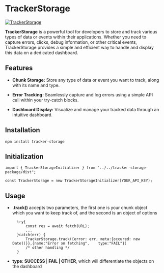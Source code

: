 # TrackerStorage
[![TrackerStorage](https://res.cloudinary.com/dulb5sobi/image/upload/v1721584593/je4bobjyi8h9ciwsts0g.png "TrackerStorage")](https://res.cloudinary.com/dulb5sobi/image/upload/v1721584593/je4bobjyi8h9ciwsts0g.png "TrackerStorage")

**TrackerStorage** is a powerful tool for developers to store and track various types of data or events within their applications. Whether you need to capture errors, clicks, debug information, or other critical events, TrackerStorage provides a simple and efficient way to handle and display this data on a dedicated dashboard.

## Features
- **Chunk Storage:** Store any type of data or event you want to track, along with its name and type.

- **Error Tracking:** Seamlessly capture and log errors using a simple API call within your try-catch blocks.

- **Dashboard Display:** Visualize and manage your tracked data through an intuitive dashboard.

## Installation
`npm install tracker-storage`

## Initialization
    import { TrackerStorageInitializer } from "../../tracker-storage-package/dist";
	
    const TrackerStorage = new TrackerStorageInitializer(YOUR_API_KEY);

## Usage
- **.track()** accepts two parameters, the first one is your chunk object which you want to keep track of, and the second is an object of options

    	try{
        	const res = await fetch(URL);
        	...
        }catch(err) {
        	TrackerStorage.track({error: err, meta:{occured: new Date()}},{name:"Error on fetching",	type:"FAIL"})
        	/* other handling */
        }
- **type**: **SUCCESS | FAIL | OTHER**, which will differentiate the objects on the dashboard
